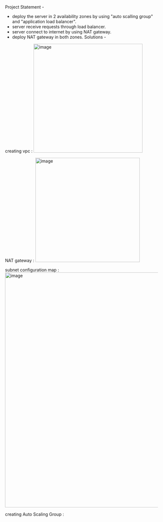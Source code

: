 Project Statement -
- deploy the server in 2 availability zones by using "auto scalling group" and "application load balancer". 
- server receive requests through load balancer.
- server connect to internet by using NAT gateway.
- deploy NAT gateway in both zones.
Solutions -

creating vpc :
<img width="359" alt="image" src="https://github.com/garimas007/Networking-Devops/assets/146625788/4d2be84e-79d9-4414-8125-7b283f2b7862"><br/>

NAT gateway :
<img width="344" alt="image" src="https://github.com/garimas007/Networking-Devops/assets/146625788/dec1c834-6685-4d76-8994-1e6951b01f9b"><br/>

subnet configuration map :
<img width="775" alt="image" src="https://github.com/garimas007/Networking-Devops/assets/146625788/7360ce4d-7d2c-418c-8d99-7feb2f181164"><br/>

creating Auto Scaling Group :
